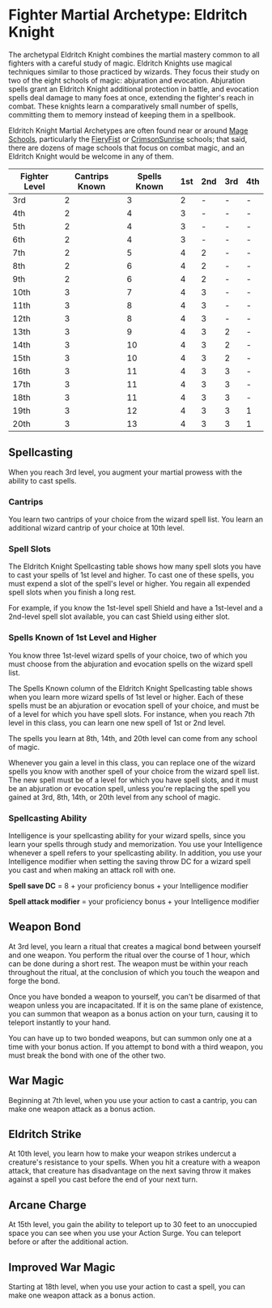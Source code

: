 # Fighter Martial Archetype: Eldritch Knight
The archetypal Eldritch Knight combines the martial mastery common to all fighters with a careful study of magic. Eldritch Knights use magical techniques similar to those practiced by wizards. They focus their study on two of the eight schools of magic: abjuration and evocation. Abjuration spells grant an Eldritch Knight additional protection in battle, and evocation spells deal damage to many foes at once, extending the fighter's reach in combat. These knights learn a comparatively small number of spells, committing them to memory instead of keeping them in a spellbook.

Eldritch Knight Martial Archetypes are often found near or around [Mage Schools](../../Organizations/MageSchools/), particularly the [FieryFist](../../Organizations/MageSchools/FieryFirst.md) or [CrimsonSunrise](../../Organizations/MageSchools/CrimsonSunrise.md) schools; that said, there are dozens of mage schools that focus on combat magic, and an Eldritch Knight would be welcome in any of them.

Fighter Level|Cantrips Known|Spells Known|1st|2nd|3rd|4th
-------------|--------------|------------|---|---|---|---
3rd|2|3|2|-|-|-
4th|2|4|3|-|-|-
5th|2|4|3|-|-|-
6th|2|4|3|-|-|-
7th|2|5|4|2|-|-
8th|2|6|4|2|-|-
9th|2|6|4|2|-|-
10th|3|7|4|3|-|-
11th|3|8|4|3|-|-
12th|3|8|4|3|-|-
13th|3|9|4|3|2|-
14th|3|10|4|3|2|-
15th|3|10|4|3|2|-
16th|3|11|4|3|3|-
17th|3|11|4|3|3|-
18th|3|11|4|3|3|-
19th|3|12|4|3|3|1
20th|3|13|4|3|3|1

## Spellcasting
When you reach 3rd level, you augment your martial prowess with the ability to cast spells.

### Cantrips
You learn two cantrips of your choice from the wizard spell list. You learn an additional wizard cantrip of your choice at 10th level.

### Spell Slots
The Eldritch Knight Spellcasting table shows how many spell slots you have to cast your spells of 1st level and higher. To cast one of these spells, you must expend a slot of the spell's level or higher. You regain all expended spell slots when you finish a long rest.

For example, if you know the 1st-level spell Shield and have a 1st-level and a 2nd-level spell slot available, you can cast Shield using either slot.

### Spells Known of 1st Level and Higher
You know three 1st-level wizard spells of your choice, two of which you must choose from the abjuration and evocation spells on the wizard spell list.

The Spells Known column of the Eldritch Knight Spellcasting table shows when you learn more wizard spells of 1st level or higher. Each of these spells must be an abjuration or evocation spell of your choice, and must be of a level for which you have spell slots. For instance, when you reach 7th level in this class, you can learn one new spell of 1st or 2nd level.

The spells you learn at 8th, 14th, and 20th level can come from any school of magic.

Whenever you gain a level in this class, you can replace one of the wizard spells you know with another spell of your choice from the wizard spell list. The new spell must be of a level for which you have spell slots, and it must be an abjuration or evocation spell, unless you're replacing the spell you gained at 3rd, 8th, 14th, or 20th level from any school of magic.

### Spellcasting Ability
Intelligence is your spellcasting ability for your wizard spells, since you learn your spells through study and memorization. You use your Intelligence whenever a spell refers to your spellcasting ability. In addition, you use your Intelligence modifier when setting the saving throw DC for a wizard spell you cast and when making an attack roll with one.

**Spell save DC** = 8 + your proficiency bonus + your Intelligence modifier

**Spell attack modifier** = your proficiency bonus + your Intelligence modifier

## Weapon Bond
At 3rd level, you learn a ritual that creates a magical bond between yourself and one weapon. You perform the ritual over the course of 1 hour, which can be done during a short rest. The weapon must be within your reach throughout the ritual, at the conclusion of which you touch the weapon and forge the bond.

Once you have bonded a weapon to yourself, you can't be disarmed of that weapon unless you are incapacitated. If it is on the same plane of existence, you can summon that weapon as a bonus action on your turn, causing it to teleport instantly to your hand.

You can have up to two bonded weapons, but can summon only one at a time with your bonus action. If you attempt to bond with a third weapon, you must break the bond with one of the other two.

## War Magic
Beginning at 7th level, when you use your action to cast a cantrip, you can make one weapon attack as a bonus action.

## Eldritch Strike
At 10th level, you learn how to make your weapon strikes undercut a creature's resistance to your spells. When you hit a creature with a weapon attack, that creature has disadvantage on the next saving throw it makes against a spell you cast before the end of your next turn.

## Arcane Charge
At 15th level, you gain the ability to teleport up to 30 feet to an unoccupied space you can see when you use your Action Surge. You can teleport before or after the additional action.

## Improved War Magic
Starting at 18th level, when you use your action to cast a spell, you can make one weapon attack as a bonus action.
